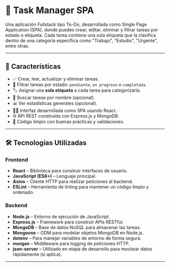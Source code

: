 # 📝 Task Manager SPA

Una aplicación Fullstack tipo To-Do, desarrollada como Single Page Application (SPA), donde puedes crear, editar, eliminar y filtrar tareas por estado o etiqueta. Cada tarea contiene una sola etiqueta que la clasifica dentro de una categoría específica como "Trabajo", "Estudio", "Urgente", entre otras.

---

## 🚀 Características

- ✅ Crear, leer, actualizar y eliminar tareas.
- 🎯 Filtrar tareas por estado: `pendiente`, `en progreso` o `completada`.
- 🏷️ Asignar una **sola etiqueta** a cada tarea para categorizarla.
- 🔎 Buscar tareas por nombre (opcional).
- 📊 Ver estadísticas generales (opcional).
- 🧑‍💻 Interfaz desarrollada como SPA usando React.
- 🌐 API REST construida con Express.js y MongoDB.
- 🌱 Código limpio con buenas prácticas y validaciones.

---

## 🛠️ Tecnologías Utilizadas

### Frontend

- **React** – Biblioteca para construir interfaces de usuario.
- **JavaScript (ES6+)** – Lenguaje principal.
- **Axios** – Cliente HTTP para realizar peticiones al backend.
- **ESLint** – Herramienta de linting para mantener un código limpio y ordenado.

### Backend

- **Node.js** – Entorno de ejecución de JavaScript.
- **Express.js** – Framework para construir APIs RESTful.
- **MongoDB** – Base de datos NoSQL para almacenar las tareas.
- **Mongoose** – ODM para modelar objetos MongoDB en Node.js.
- **dotenv** – Para manejar variables de entorno de forma segura.
- **morgan** – Middleware para logging de peticiones HTTP.
- **json-server** – Utilizado en etapa de desarrollo para mockear datos rápidamente (si aplica).

---
